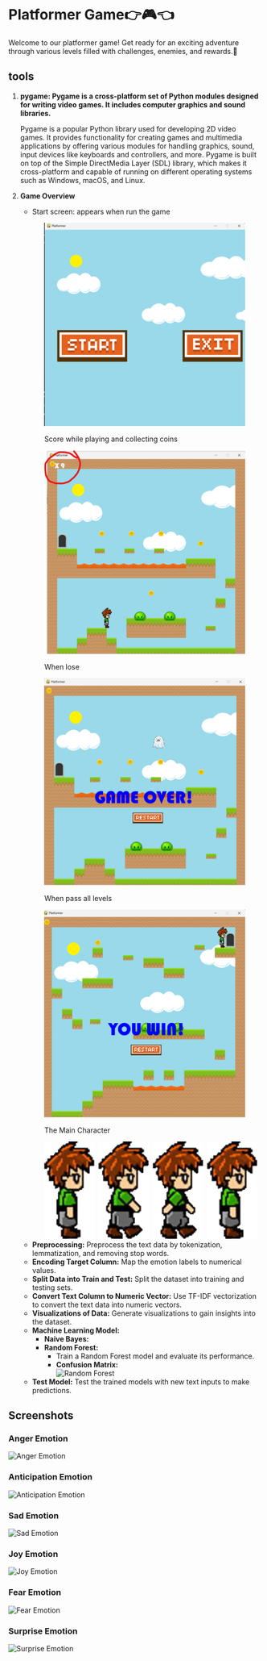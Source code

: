 <h1>Platformer Game👉🎮👈</h1>
<p>Welcome to our platformer game! Get ready for an exciting adventure through various levels filled with challenges, enemies, and rewards.🧩</p>

<h2>tools</h2>
<ol>
  <li><strong>pygame: Pygame is a cross-platform set of Python modules designed for writing video games. It includes computer graphics and sound libraries.</strong></li>
    <p>Pygame  is a popular Python library used for developing 2D video games. It provides functionality for creating games and multimedia applications by offering various modules for handling graphics, sound, input devices like keyboards and controllers, and more. Pygame is built on top of the Simple DirectMedia Layer (SDL) library, which makes it cross-platform and capable of running on different operating systems such as Windows, macOS, and Linux.</p>
  <li><strong>Game Overview</strong></li>
    <ul>
      <li>
        <p>Start screen: appears when run the game</p>
        <ul>
          <img src="Images/Main Menu.png" alt="Main Menu" width="400
        </ul>
      </li>
    </ul>
    <ul>
      <p>gameplay</p>
      <img src="Images/start screen.png" alt="game during playing (UI)" width="400">
    </ul>
    <ul>
      <p>Score while playing and collecting coins</p>
      <img src="Images/score across levels.png" alt="game during playing (UI)" width="400">
    </ul>
    <ul>
      <p>When lose</p>
      <img src="Images/game over.png" alt="game dwhen player lose" width="400">
    </ul>    
    <ul>
      <p>When pass all levels</p>
      <img src="Images/pass all levels.png" alt="game when player win" width="400">
    </ul>
  <p></p>
    <ul>
      <p>The Main Character</p>
      <img src="img/guy1.png" alt="the main character" width="100">
      <img src="" alt="" width="100">
      <img src="img/guy2.png" alt="the main character" width="100">
      <img src="" alt="" width="100">
      <img src="img/guy4.png" alt="the main character" width="100">
      <img src="" alt="" width="100">
      <img src="img/guy3.png" alt="the main character" width="100">
    </ul>
  
  <li><strong>Preprocessing:</strong> Preprocess the text data by tokenization, lemmatization, and removing stop words.</li>
  <li><strong>Encoding Target Column:</strong> Map the emotion labels to numerical values.</li>
  <li><strong>Split Data into Train and Test:</strong> Split the dataset into training and testing sets.</li>
  <li><strong>Convert Text Column to Numeric Vector:</strong> Use TF-IDF vectorization to convert the text data into numeric vectors.</li>
  <li><strong>Visualizations of Data:</strong> Generate visualizations to gain insights into the dataset.</li>
  <li><strong>Machine Learning Model:</strong>
    <ul>
      <li><strong>Naive Bayes:</strong></li>
      <li><strong>Random Forest:</strong>
        <ul>
          <li>Train a Random Forest model and evaluate its performance.</li>
          <li><strong>Confusion Matrix:</strong></li>
          <img src="Models performance/rf.jpg" alt="Random Forest" width="400">
        </ul>
      </li>
    </ul>
  </li>
  <li><strong>Test Model:</strong> Test the trained models with new text inputs to make predictions.</li>
</ol>

<h2>Screenshots</h2>

<h3>Anger Emotion</h3>
<img src="Screenshots/anger.jpg" alt="Anger Emotion">

<h3>Anticipation Emotion</h3>
<img src="Screenshots/anticipation.jpg" alt="Anticipation Emotion">

<h3>Sad Emotion</h3>
<img src="Screenshots/sad.jpg" alt="Sad Emotion">

<h3>Joy Emotion</h3>
<img src="Screenshots/joy.jpg" alt="Joy Emotion">

<h3>Fear Emotion</h3>
<img src="Screenshots/fear.jpg" alt="Fear Emotion">

<h3>Surprise Emotion</h3>
<img src="Screenshots/surprise.jpg" alt="Surprise Emotion">
